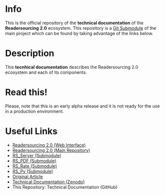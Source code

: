 <h1>Info</h1>

This is the official repository of the **technical documentation** of the **Readersourcing 2.0** ecosystem. This repository is a <a href="https://git-scm.com/book/it/v2/Git-Tools-Submodules">Git Submodule</a> of the main project which can be found by taking advantage of the links below. 

<h1>Description</h1>

This **tecnhical documentation** describes the Readersourcing 2.0 ecosystem and each of its components.

<h1>Read this!</h1>

Please, note that this is an early alpha release and it is not ready for the use in a production environment.

<h1>Useful Links</h1>

- <a href="https://readersourcing.org">Readersourcing 2.0 (Web Interface)</a>
- <a href="https://github.com/Miccighel/Readersourcing-2.0-RS_Rate">Readersourcing 2.0 (Main Repository)</a>
- <a href="https://github.com/Miccighel/Readersourcing-2.0-RS_Server">RS_Server (Submodule)</a>
- <a href="https://github.com/Miccighel/Readersourcing-2.0-RS_PDF">RS_PDF (Submodule)</a>
- <a href="https://github.com/Miccighel/Readersourcing-2.0-RS_Rate">RS_Rate (Submodule)</a>
- <a href="https://github.com/Miccighel/Readersourcing-2.0-RS_Py">RS_Py (Submodule)</a>
- <a href="https://zenodo.org/record/1446468">Original Article</a>
- <a href="https://zenodo.org/record/1452397">Technical Documentation (Zenodo)</a>
- This Repository: Technical Documentation (GitHub)

